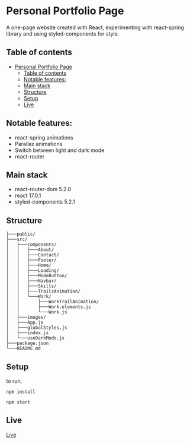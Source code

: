 # Personal Portfolio Page

A one-page website created with React, experimenting with react-spring library and using styled-components for style.

## Table of contents

- [Personal Portfolio Page](#personal-portfolio-page)
  - [Table of contents](#table-of-contents)
  - [Notable features:](#notable-features)
  - [Main stack](#main-stack)
  - [Structure](#structure)
  - [Setup](#setup)
  - [Live](#live)

## Notable features:

- react-spring animations
- Parallax animations
- Switch between light and dark mode
- react-router

## Main stack

- react-router-dom 5.2.0
- react 17.0.1
- styled-components 5.2.1

## Structure

```
├───public/
├───src/
│   ├───components/
│   │   ├───About/
│   │   ├───Contact/
│   │   ├───Footer/
│   │   ├───Home/
│   │   ├───Loading/
│   │   ├───ModeButton/
│   │   ├───Navbar/
│   │   ├───Skills/
│   │   ├───TrailsAnimation/
│   │   └───Work/
│   │       ├───WorkTrailAnimation/
│   │       ├───Work.elements.js
│   │       └───Work.js
│   ├───images/
│   ├───App.js
│   ├───globalStyles.js
│   ├───index.js
│   └───useDarkMode.js
├───package.json
└───README.md
```

## Setup

to run,

```
npm install
```
```
npm start
```

## Live

[Live](https://neringa.netlify.app/)
